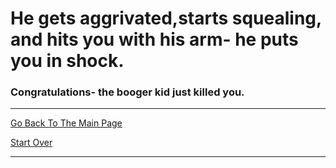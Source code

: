 # He gets aggrivated,starts squealing, and hits you with his arm- he puts you in shock.
### Congratulations- the booger kid just killed you.

---

[Go Back To The Main Page](../README.md)

[Start Over](../start-question/start.md)

---
